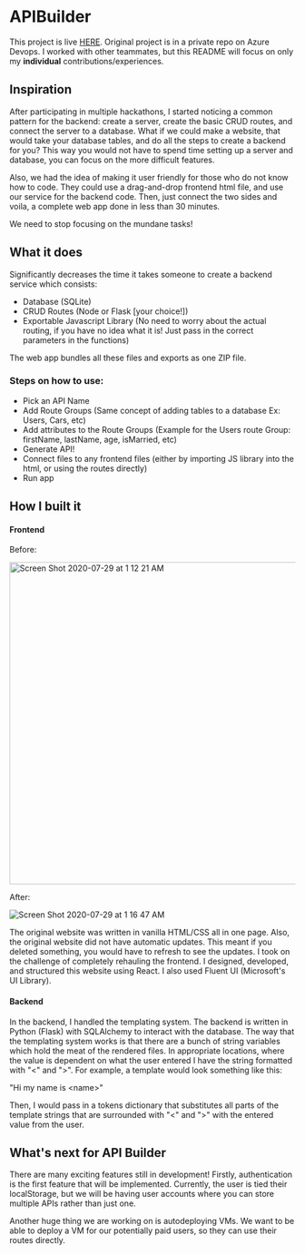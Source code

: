 # APIBuilder
This project is live [HERE](https://apibuilder.app/). Original project is in a private repo on Azure Devops. I worked with other teammates, but this README will focus on only my **individual** contributions/experiences. 

## Inspiration
After participating in multiple hackathons, I started noticing a common pattern for the backend: create a server, create the basic CRUD routes, and connect the server to a database. What if we could make a website, that would take your database tables, and do all the steps to create a backend for you? This way you would not have to spend time setting up a server and database, you can focus on the more difficult features. 

Also, we had the idea of making it user friendly for those who do not know how to code. They could use a drag-and-drop frontend html file, and use our service for the backend code. Then, just connect the two sides and voila, a complete web app done in less than 30 minutes. 

We need to stop focusing on the mundane tasks!   

## What it does
Significantly decreases the time it takes someone to create a backend service which consists:
* Database (SQLite)
* CRUD Routes (Node or Flask [your choice!])
* Exportable Javascript Library (No need to worry about the actual routing, if you have no idea what it is! Just pass in the correct parameters in the functions)

The web app bundles all these files and exports as one ZIP file.

### Steps on how to use:
* Pick an API Name 
* Add Route Groups (Same concept of adding tables to a database Ex: Users, Cars, etc)
* Add attributes to the Route Groups (Example for the Users route Group: firstName, lastName, age, isMarried, etc)
* Generate API!
* Connect files to any frontend files (either by importing JS library into the html, or using the routes directly)
* Run app

## How I built it

#### Frontend

Before: 

<img width="568" alt="Screen Shot 2020-07-29 at 1 12 21 AM" src="https://user-images.githubusercontent.com/45616379/88774969-f363d000-d138-11ea-8fc9-6a15a2a43f17.png">

After: 

![Screen Shot 2020-07-29 at 1 16 47 AM](https://user-images.githubusercontent.com/45616379/88775152-34f47b00-d139-11ea-8820-27225582c685.png)

The original website was written in vanilla HTML/CSS all in one page. Also, the original website did not have automatic updates. This meant if you deleted something, you would have to refresh to see the updates. I took on the challenge of completely rehauling the frontend. I designed, developed, and structured this website using React. I also used Fluent UI (Microsoft's UI Library).  

#### Backend

In the backend, I handled the templating system. The backend is written in Python (Flask) with SQLAlchemy to interact with the database. The way that the templating system works is that there are a bunch of string variables which hold the meat of the rendered files. In appropriate locations, where the value is dependent on what the user entered I have the string formatted with "<" and ">". For example, a template would look something like this:

"Hi my name is <<a>name>"
  
Then, I would pass in a tokens dictionary that substitutes all parts of the template strings that are surrounded with "<" and ">" with the entered value from the user. 

## What's next for API Builder

There are many exciting features still in development! Firstly, authentication is the first feature that will be implemented. Currently, the user is tied their localStorage, but we will be having user accounts where you can store multiple APIs rather than just one. 

Another huge thing we are working on is autodeploying VMs. We want to be able to deploy a VM for our potentially paid users, so they can use their routes directly. 

